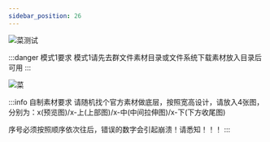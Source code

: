 ```yaml
---
sidebar_position: 26
---
```

![菜测试](/img/doc/高级功能/高级首页/文转图系统.png)

:::danger 模式1要求
模式1请先去群文件素材目录或文件系统下载素材放入目录后可用
:::

![菜](/img/doc/高级功能/高级首页/文转图系统2.png)

:::info 自制素材要求
请随机找个官方素材做底层，按照宽高设计，请放入4张图，分别为：x(预览图)/x-上(上部图)/x-中(中间拉伸图)/x-下(下方收尾图)

序号必须按照顺序依次往后，错误的数字会引起崩溃！请悉知！！！
:::